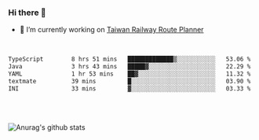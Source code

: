 ### Hi there 👋

- 🔭 I’m currently working on [Taiwan Railway Route Planner](https://github.com/Taiwan-Railway-Route-Planner)

<br/>

<!--START_SECTION:waka-->

```txt
TypeScript        8 hrs 51 mins   █████████████▒░░░░░░░░░░░   53.06 %
Java              3 hrs 43 mins   █████▓░░░░░░░░░░░░░░░░░░░   22.29 %
YAML              1 hr 53 mins    ██▓░░░░░░░░░░░░░░░░░░░░░░   11.32 %
textmate          39 mins         █░░░░░░░░░░░░░░░░░░░░░░░░   03.90 %
INI               33 mins         ▓░░░░░░░░░░░░░░░░░░░░░░░░   03.33 %
```

<!--END_SECTION:waka-->

<br/>
<br/>

![Anurag's github stats](https://github-readme-stats.vercel.app/api?username=DepickereSven&show_icons=true&theme=tokyonight)



<!--
**DepickereSven/DepickereSven** is a ✨ _special_ ✨ repository because its `README.md` (this file) appears on your GitHub profile.

Here are some ideas to get you started:

- 🔭 I’m currently working on ...
- 🌱 I’m currently learning ...
- 👯 I’m looking to collaborate on ...
- 🤔 I’m looking for help with ...
- 💬 Ask me about ...
- 📫 How to reach me: ...
- 😄 Pronouns: ...
- ⚡ Fun fact: ...
-->
